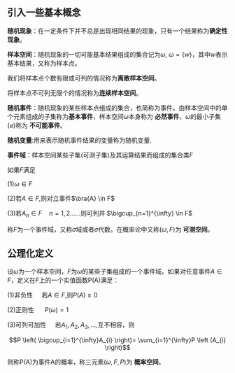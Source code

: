 ## 引入一些基本概念
**随机现象**：在一定条件下并不总是出现相同结果的现象，只有一个结果称为**确定性现象**。

**样本空间**：随机现象的一切可能基本结果组成的集合记为$\omega$, $\omega =\left \{ w \right \}$，其中$w$表示基本结果，又称为样本点。

我们将样本点个数有限或可列的情况称为**离散样本空间**。

将样本点不可列无限个的情况称为**连续样本空间**。

**随机事件**：随机现象的某些样本点组成的集合，也简称为事件。由样本空间中的单个元素组成的子集称为**基本事件**，样本空间$\omega$本身称为 **必然事件**，$\omega$的最小子集$\left (\varnothing \right)$称为 **不可能事件**。

**随机变量**:用来表示随机事件结果的变量称为随机变量.

**事件域**：样本空间某些子集(可测子集)及其运算结果而组成的集合类$F$

如果$F$满足

(1)$\omega \in F$

(2)若$A \in F$,则对立事件$\bra{A} \in F$ 

(3)若$A_{n} \in F \quad n=1,2......$则可列并 $\bigcup_{n=1}^{\infty} \in F$

称$F$为一个事件域，又称$\sigma$域或者$\sigma$代数。在概率论中又称$\left ( \omega,F \right )$为 **可测空间**。

## 公理化定义
设$\omega$为一个样本空间，$F$为$\omega$的某些子集组成的一个事件域。如果对任意事件$A \in F$，定义在$F$上的一个实值函数P(A)满足：

(1)非负性 $\quad$若$A \in F$,则$P(A) \ge 0$

(2)正则性 $\quad$ $P\left (\omega \right)=1$

(3)可列可加性$\quad$ 若$A_{1},A_{2},A_{3},...,$互不相容，则

$$P \left( \bigcup_{i=1}^{\infty}A_{i} \right)= \sum_{i=1}^{\infty}P \left (A_{i} \right)$$

则称P(A)为事件A的概率，称三元素$\left (\omega,F,P \right)$为 **概率空间**。



